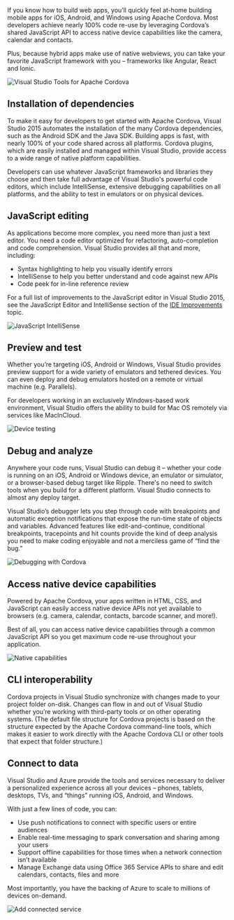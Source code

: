 <properties
    pageTitle="Apache Cordova"
    description="Visual Studio Tools for Apache Cordova, included with Visual Studio 2015, enables developers to use their HTML, CSS, and JavaScript (or TypeScript) skills to write and debug hybrid apps that require little or no platform-specific customizations."
    slug="cordova"
    order="100"    
    keywords="visual studio, vs2015, vs, visualstudio, cross-platform, mobile apps, iOS, Android, Windows Phone, JavaScript, Cordova, hybrid app"
/>

If you know how to build web apps, you’ll quickly feel at-home building mobile apps for iOS, Android, and Windows using Apache Cordova. Most developers achieve nearly 100% code re-use by leveraging Cordova’s shared JavaScript API to access native device capabilities like the camera, calendar and contacts.

Plus, because hybrid apps make use of native webviews, you can take your favorite JavaScript framework with you – frameworks like Angular, React and Ionic.

![Visual Studio Tools for Apache Cordova](_assets/cordova-6.png)


## Installation of dependencies

To make it easy for developers to get started with Apache Cordova, Visual Studio 2015 automates the installation of the many Cordova dependencies, such as the Android SDK and the Java SDK. Building apps is fast, with nearly 100% of your code shared across all platforms. Cordova plugins, which are easily installed and managed within Visual Studio, provide access to a wide range of native platform capabilities.

Developers can use whatever JavaScript frameworks and libraries they choose and then take full advantage of Visual Studio's powerful code editors, which include IntelliSense, extensive debugging capabilities on all platforms, and the ability to test in emulators or on physical devices.

## JavaScript editing

As applications become more complex, you need more than just a text editor. You need a code editor optimized for refactoring, auto-completion and code comprehension. Visual Studio provides all that and more, including:

- Syntax highlighting to help you visually identify errors
- IntelliSense to help you better understand and code against new APIs
- Code peek for in-line reference review

For a full list of improvements to the JavaScript editor in Visual Studio 2015, see the JavaScript Editor and IntelliSense section of the [IDE Improvements](../..productivity/ide/) topic.

![JavaScript IntelliSense](_assets/cordova-1.png)


## Preview and test

Whether you’re targeting iOS, Android or Windows, Visual Studio provides preview support for a wide variety of emulators and tethered devices. You can even deploy and debug emulators hosted on a remote or virtual machine (e.g. Parallels).

For developers working in an exclusively Windows-based work environment, Visual Studio offers the ability to build for Mac OS remotely via services like MacInCloud.

![Device testing](_assets/cordova-2.png)


## Debug and analyze

Anywhere your code runs, Visual Studio can debug it – whether your code is running on an iOS, Android or Windows device, an emulator or simulator, or a browser-based debug target like Ripple. There's no need to switch tools when you build for a different platform. Visual Studio connects to almost any deploy target.

Visual Studio’s debugger lets you step through code with breakpoints and automatic exception notifications that expose the run-time state of objects and variables. Advanced features like edit-and-continue, conditional breakpoints, tracepoints and hit counts provide the kind of deep analysis you need to make coding enjoyable and not a merciless game of “find the bug.”

![Debugging with Cordova](_assets/cordova-3.png)


## Access native device capabilities

Powered by Apache Cordova, your apps written in HTML, CSS, and JavaScript can easily access native device APIs not yet available to browsers (e.g. camera, calendar, contacts, barcode scanner, and more!).

Best of all, you can access native device capabilities through a common JavaScript API so you get maximum code re-use throughout your application.

![Native capabilities](_assets/cordova-4.png)

## CLI interoperability

Cordova projects in Visual Studio synchronize with changes made to your project folder on-disk. Changes can flow in and out of Visual Studio whether you’re working with third-party tools or on other operating systems. (The default file structure for Cordova projects is based on the structure expected by the Apache Cordova command-line tools, which makes it easier to work directly with the Apache Cordova CLI or other tools that expect that folder structure.)

## Connect to data

Visual Studio and Azure provide the tools and services necessary to deliver a personalized experience across all your devices – phones, tablets, desktops, TVs, and “things” running iOS, Android, and Windows.

With just a few lines of code, you can:

- Use push notifications to connect with specific users or entire audiences
- Enable real-time messaging to spark conversation and sharing among your users
- Support offline capabilities for those times when a network connection isn’t available
- Manage Exchange data using Office 365 Service APIs to share and edit calendars, contacts, files and more

Most importantly, you have the backing of Azure to scale to millions of devices on-demand.

![Add connected service](_assets/cordova-5.png)
